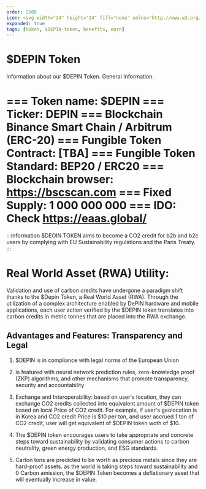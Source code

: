 ```yaml
---
order: 2500
icon: <svg width="24" height="24" fill="none" xmlns="http://www.w3.org/2000/svg"><path d="M10.968 15.22H9.302a.527.527 0 0 1-.374-.155.54.54 0 0 1-.157-.377v-1.252c0-.142.057-.278.156-.379.1-.1.234-.157.375-.157h5.396a.89.89 0 0 0 .632-.252c.17-.164.27-.39.276-.627 0-.143.057-.279.156-.38.1-.1.234-.157.375-.157a.863.863 0 0 0 .61-.26.885.885 0 0 0 .253-.62V9.288a.89.89 0 0 0-.254-.623.869.869 0 0 0-.614-.258.52.52 0 0 1-.489-.324.537.537 0 0 1-.041-.203.92.92 0 0 0-.28-.627.897.897 0 0 0-.631-.252H9.267a.863.863 0 0 0-.614.258.885.885 0 0 0-.255.621.537.537 0 0 1-.15.377.524.524 0 0 1-.37.16h-.01a.863.863 0 0 0-.614.257.885.885 0 0 0-.254.622v5.419c0 .233.091.457.254.621a.863.863 0 0 0 .614.258.52.52 0 0 1 .489.324.538.538 0 0 1 .041.203c0 .233.092.457.255.622a.863.863 0 0 0 .614.257h6.508a.873.873 0 0 0 .648-.247.895.895 0 0 0 .2-.996.895.895 0 0 0-.5-.486.873.873 0 0 0-.348-.056l-4.807.006ZM8.767 9.335c-.001-.141.053-.277.151-.378a.524.524 0 0 1 .37-.159h5.433c.14 0 .274.056.374.155.1.1.157.235.159.377v1.249a.539.539 0 0 1-.321.493.52.52 0 0 1-.201.042H9.297a.525.525 0 0 1-.369-.15.538.538 0 0 1-.161-.367V9.335Z"/><path fill-rule="evenodd" clip-rule="evenodd" d="M12 1C5.925 1 1 5.925 1 12s4.925 11 11 11 11-4.925 11-11S18.075 1 12 1ZM2.5 12a9.5 9.5 0 1 1 19 0 9.5 9.5 0 0 1-19 0Z" /></svg>
expanded: true
tags: [token, $DEPIN-token, benefits, earn]
---
```


# $DEPIN Token

Information about our $DEPIN Token. General Information.

=== Token name:
$DEPIN
=== Ticker:
DEPIN
=== Blockchain
Binance Smart Chain / Arbitrum (ERC-20) 
=== Fungible Token Contract:
[TBA]
=== Fungible Token Standard:
BEP20 / ERC20
=== Blockchain browser:
https://bscscan.com
=== Fixed Supply:
1 000 000 000
=== IDO:
Check https://eaas.global/
===

:::information
$DEOIN TOKEN aims to become a CO2 credit for b2b and b2c users by complying with EU Sustainability regulations and the Paris Treaty.
:::

# Real World Asset (RWA) Utility:
Validation and use of carbon credits have undergone a paradigm shift thanks to the $Depin Token, a Real World Asset (RWA). Through the utilization of a complex architecture enabled by DePIN hardware and mobile applications, each user action verified by the $DEPIN token translates into carbon credits in metric tonnes that are placed into the RWA exchange. 


## Advantages and Features: Transparency and Legal 

1. $DEPIN is in compliance with legal norms of the European Union

2. is featured with neural network prediction rules, zero-knowledge proof (ZKP) algorithms, and other mechanisms that promote transparency, security and accountability

3. Exchange and Interoperability: based on user's location, they can exchange CO2 credits collected into equivalent amount of $DEPIN token based on  local Price of CO2 credit. For example, if user's geolocation is in Korea and CO2 credit Price is $10 per ton, and user accrued 1 ton of CO2 credit, user will get equivalent of $DEPIN token woth of $10. 

4. The $DEPIN token encourages users to take appropriate and concrete steps toward sustainability by validating consumer actions to carbon neutrality, green energy production, and ESG standards.

5. Carton tons are predicted to be worth as precious metals since they are hard-proof assets. as the world is taking steps toward sustainability and 0 Carbon amission, the $DEPIN Token becomes a deflationary asset that will eventually increase in value.

